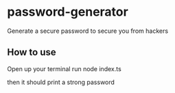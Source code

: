 # password-generator

Generate a secure password to secure you from hackers

## How to use
Open up your terminal run node index.ts

then it should print a strong password
